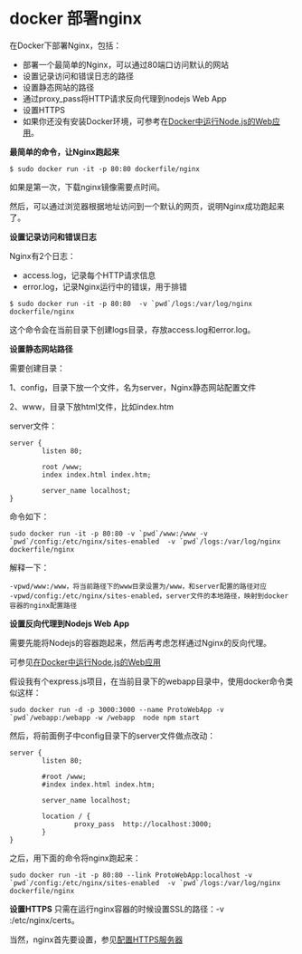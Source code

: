# docker 部署nginx

在Docker下部署Nginx，包括：

* 部署一个最简单的Nginx，可以通过80端口访问默认的网站
* 设置记录访问和错误日志的路径
* 设置静态网站的路径
* 通过proxy_pass将HTTP请求反向代理到nodejs Web App
* 设置HTTPS
* 如果你还没有安装Docker环境，可参考在[Docker中运行Node.js的Web应用](http://blog.shiqichan.com/Dockerizing-a-Node-js-Web-Application/)。

**最简单的命令，让Nginx跑起来**
```
$ sudo docker run -it -p 80:80 dockerfile/nginx
```

如果是第一次，下载nginx镜像需要点时间。

然后，可以通过浏览器根据地址访问到一个默认的网页，说明Nginx成功跑起来了。


**设置记录访问和错误日志**

Nginx有2个日志：

* access.log，记录每个HTTP请求信息
* error.log，记录Nginx运行中的错误，用于排错

```
$ sudo docker run -it -p 80:80  -v `pwd`/logs:/var/log/nginx dockerfile/nginx
```

这个命令会在当前目录下创建logs目录，存放access.log和error.log。

**设置静态网站路径**

需要创建目录：

1、config，目录下放一个文件，名为server，Nginx静态网站配置文件

2、www，目录下放html文件，比如index.htm

server文件：
```
server {
        listen 80;

        root /www;
        index index.html index.htm;

        server_name localhost;
}
```


命令如下：
```
sudo docker run -it -p 80:80 -v `pwd`/www:/www -v `pwd`/config:/etc/nginx/sites-enabled  -v `pwd`/logs:/var/log/nginx dockerfile/nginx
```

解释一下：
```
-vpwd/www:/www，将当前路径下的www目录设置为/www，和server配置的路径对应
-vpwd/config:/etc/nginx/sites-enabled，server文件的本地路径，映射到docker容器的nginx配置路径
```

**设置反向代理到Nodejs Web App**

需要先能将Nodejs的容器跑起来，然后再考虑怎样通过Nginx的反向代理。

可参见[在Docker中运行Node.js的Web应用](http://blog.shiqichan.com/Dockerizing-a-Node-js-Web-Application/)

假设我有个express.js项目，在当前目录下的webapp目录中，使用docker命令类似这样：
```
sudo docker run -d -p 3000:3000 --name ProtoWebApp -v `pwd`/webapp:/webapp -w /webapp  node npm start
```

然后，将前面例子中config目录下的server文件做点改动：
```
server {
        listen 80;

        #root /www;
        #index index.html index.htm;

        server_name localhost;

        location / {
                proxy_pass  http://localhost:3000;
        }
}
```

之后，用下面的命令将nginx跑起来：
```
sudo docker run -it -p 80:80 --link ProtoWebApp:localhost -v `pwd`/config:/etc/nginx/sites-enabled  -v `pwd`/logs:/var/log/nginx dockerfile/nginx
```

**设置HTTPS**
只需在运行nginx容器的时候设置SSL的路径：-v <certs-dir>:/etc/nginx/certs。

当然，nginx首先要设置，参见[配置HTTPS服务器](http://nginx.org/cn/docs/http/configuring_https_servers.html)
